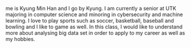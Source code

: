 me is Kyung Min Han and I go by Kyung. I am currently a senior at UTK majoring in computer science and minoring in cybersecurity and machine learning. I love to play sports such as soccer, basketball, baseball and bowling and I like to game as well. In this class, I would like to understand more about analysing big data set in order to apply to my career as well as my hobbies.
